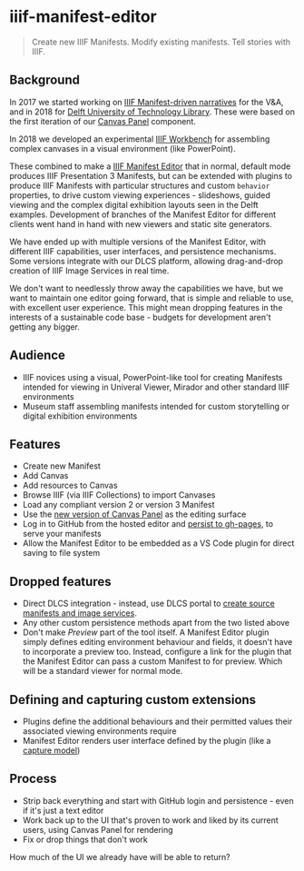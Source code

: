 # iiif-manifest-editor

> Create new IIIF Manifests. Modify existing manifests. Tell stories with IIIF.

## Background

In 2017 we started working on [IIIF Manifest-driven narratives](https://medium.com/digirati-ch/reaching-into-collections-to-tell-stories-3dc32a1772af) for the V&A, and in 2018 for [Delft University of Technology Library](https://drive.google.com/file/d/1ZRXJaOYNbOD0jsOF79maKhxl5re4-2Kt/view). These were based on the first iteration of our [Canvas Panel](https://canvas-panel.digirati.com/#/) component.

In 2018 we developed an experimental [IIIF Workbench](https://www.youtube.com/watch?v=HHQdQ8Ti5eI&t=12s) for assembling complex canvases in a visual environment (like PowerPoint).

These combined to make a [IIIF Manifest Editor](https://www.youtube.com/watch?v=D8oA3rHbvPM) that in normal, default mode produces IIIF Presentation 3 Manifests, but can be extended with plugins to produce IIIF Manifests with particular structures and custom `behavior` properties, to drive custom viewing experiences - slideshows, guided viewing and the complex digital exhibition layouts seen in the Delft examples. Development of branches of the Manifest Editor for different clients went hand in hand with new viewers and static site generators.

We have ended up with multiple versions of the Manifest Editor, with different IIIF capabilities, user interfaces, and persistence mechanisms. Some versions integrate with our DLCS platform, allowing drag-and-drop creation of IIIF Image Services in real time.

We don't want to needlessly throw away the capabilities we have, but we want to maintain one editor going forward, that is simple and reliable to use, with excellent user experience. This might mean dropping features in the interests of a sustainable code base - budgets for development aren't getting any bigger.


## Audience

 - IIIF novices using a visual, PowerPoint-like tool for creating Manifests intended for viewing in Univeral Viewer, Mirador and other standard IIIF environments
 - Museum staff assembling manifests intended for custom storytelling or digital exhibition environments


## Features

 - Create new Manifest
 - Add Canvas
 - Add resources to Canvas
 - Browse IIIF (via IIIF Collections) to import Canvases
 - Load any compliant version 2 or version 3 Manifest
 - Use the [new version of Canvas Panel](https://deploy-preview-50--iiif-canvas-panel.netlify.app/) as the editing surface
 - Log in to GitHub from the hosted editor and [persist to gh-pages](https://github.com/digirati-co-uk/iiif-manifest-editor/issues/1), to serve your manifests
 - Allow the Manifest Editor to be embedded as a VS Code plugin for direct saving to file system  

## Dropped features

 - Direct DLCS integration - instead, use DLCS portal to [create source manifests and image services](https://drive.google.com/file/d/14d-HcbftIt1qMhx-qV1jf29Hkn9e03E2/view?usp=sharing).
 - Any other custom persistence methods apart from the two listed above
 - Don't make _Preview_ part of the tool itself. A Manifest Editor plugin simply defines editing environment behaviour and fields, it doesn't have to incorporate a preview too. Instead, configure a link for the plugin that the Manifest Editor can pass a custom Manifest to for preview. Which will be a standard viewer for normal mode.

## Defining and capturing custom extensions

 - Plugins define the additional behaviours and their permitted values their associated viewing environments require
 - Manifest Editor renders user interface defined by the plugin (like a [capture model](https://cultural-heritage.digirati.com/building-blocks/annotation-studio/))

 ## Process

 - Strip back everything and start with GitHub login and persistence - even if it's just a text editor
 - Work back up to the UI that's proven to work and liked by its current users, using Canvas Panel for rendering
 - Fix or drop things that don't work

 How much of the UI we already have will be able to return?
